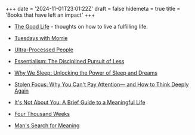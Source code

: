 +++
date = '2024-11-01T23:01:22Z'
draft = false
hidemeta = true
title = 'Books that have left an impact'
+++

- [The Good Life](https://www.goodreads.com/book/show/61272271-the-good-life) - thoughts on how to live a fulfilling life.

- [Tuesdays with Morrie](https://www.goodreads.com/book/show/22452351-tuesdays-with-morrie-mori-wa-hamkkehan-hwayoil)
- [Ultra-Processed People](https://www.goodreads.com/book/show/62586003-ultra-processed-people)
- [Essentialism: The Disciplined Pursuit of Less](https://www.goodreads.com/book/show/18077875-essentialism)
- [Why We Sleep: Unlocking the Power of Sleep and Dreams](https://www.goodreads.com/book/show/34466963-why-we-sleep)
- [Stolen Focus: Why You Can't Pay Attention— and How to Think Deeply Again](https://www.goodreads.com/book/show/57933306-stolen-focus)
- [It's Not About You: A Brief Guide to a Meaningful Life](https://www.goodreads.com/book/show/49208847-it-s-not-about-you)
- [Four Thousand Weeks](https://www.goodreads.com/book/show/54785515-four-thousand-weeks)
- [Man's Search for Meaning](https://www.goodreads.com/book/show/4069.Man_s_Search_for_Meaning)
